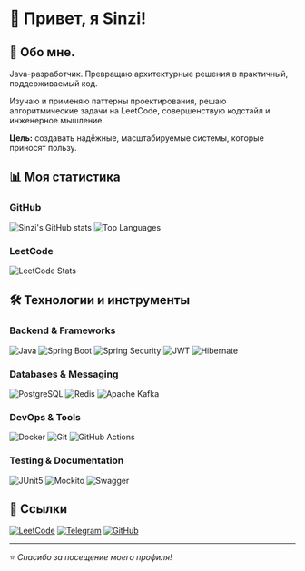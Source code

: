 # 👋 Привет, я Sinzi!

## 🚀 Обо мне.

Java-разработчик. Превращаю архитектурные решения в практичный, поддерживаемый код. 
 
Изучаю и применяю паттерны проектирования, решаю алгоритмические задачи на LeetCode, совершенствую кодстайл и инженерное мышление.

**Цель:** создавать надёжные, масштабируемые системы, которые приносят пользу.

## 📊 Моя статистика

### GitHub
![Sinzi's GitHub stats](https://github-readme-stats.vercel.app/api?username=Sinzi-world&show_icons=true&theme=radical)
![Top Languages](https://github-readme-stats.vercel.app/api/top-langs/?username=Sinzi-world&layout=compact&theme=radical&hide=JavaScript)

### LeetCode
![LeetCode Stats](https://leetcard.jacoblin.cool/Sinzi?theme=dark&font=Karla)

## 🛠️ Технологии и инструменты

### Backend & Frameworks
![Java](https://img.shields.io/badge/Java-ED8B00?style=for-the-badge&logo=java&logoColor=white)
![Spring Boot](https://img.shields.io/badge/Spring_Boot-6DB33F?style=for-the-badge&logo=spring-boot&logoColor=white)
![Spring Security](https://img.shields.io/badge/Spring_Security-6DB33F?style=for-the-badge&logo=spring-security&logoColor=white)
![JWT](https://img.shields.io/badge/JWT-000000?style=for-the-badge&logo=JSON%20web%20tokens&logoColor=white)
![Hibernate](https://img.shields.io/badge/Hibernate-59666C?style=for-the-badge&logo=Hibernate&logoColor=white)

### Databases & Messaging
![PostgreSQL](https://img.shields.io/badge/PostgreSQL-316192?style=for-the-badge&logo=postgresql&logoColor=white)
![Redis](https://img.shields.io/badge/Redis-DC382D?style=for-the-badge&logo=redis&logoColor=white)
![Apache Kafka](https://img.shields.io/badge/Apache%20Kafka-000?style=for-the-badge&logo=apachekafka)

### DevOps & Tools
![Docker](https://img.shields.io/badge/Docker-2496ED?style=for-the-badge&logo=docker&logoColor=white)
![Git](https://img.shields.io/badge/Git-F05032?style=for-the-badge&logo=git&logoColor=white)
![GitHub Actions](https://img.shields.io/badge/GitHub_Actions-2088FF?style=for-the-badge&logo=github-actions&logoColor=white)

### Testing & Documentation
![JUnit5](https://img.shields.io/badge/JUnit5-25A162?style=for-the-badge&logo=junit5&logoColor=white)
![Mockito](https://img.shields.io/badge/Mockito-000?style=for-the-badge&logo=mockito&logoColor=white)
![Swagger](https://img.shields.io/badge/Swagger-85EA2D?style=for-the-badge&logo=Swagger&logoColor=white)

## 🔗 Ссылки
[![LeetCode](https://img.shields.io/badge/LeetCode-FFA116?style=for-the-badge&logo=leetcode&logoColor=black)](https://leetcode.com/u/Sinzi/)
[![Telegram](https://img.shields.io/badge/Telegram-2CA5E0?style=for-the-badge&logo=telegram&logoColor=white)](https://t.me/bbmwllo)
[![GitHub](https://img.shields.io/badge/GitHub-100000?style=for-the-badge&logo=github&logoColor=white)](https://github.com/Sinzi-world)

---

⭐ *Спасибо за посещение моего профиля!* 
